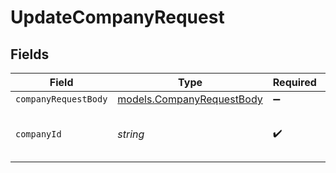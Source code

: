 # UpdateCompanyRequest


## Fields

| Field                                                        | Type                                                         | Required                                                     | Description                                                  | Example                                                      |
| ------------------------------------------------------------ | ------------------------------------------------------------ | ------------------------------------------------------------ | ------------------------------------------------------------ | ------------------------------------------------------------ |
| `companyRequestBody`                                         | [models.CompanyRequestBody](../models/companyrequestbody.md) | :heavy_minus_sign:                                           | N/A                                                          |                                                              |
| `companyId`                                                  | *string*                                                     | :heavy_check_mark:                                           | Unique identifier for a company.                             | 8a210b68-6988-11ed-a1eb-0242ac120002                         |